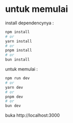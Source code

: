 # untuk memulai

install dependencynya :

```bash
npm install
# or
yarn install
# or
pnpm install
# or
bun install
```


untuk memulai :

```bash
npm run dev
# or
yarn dev
# or
pnpm dev
# or
bun dev
```

 buka http://localhost:3000
